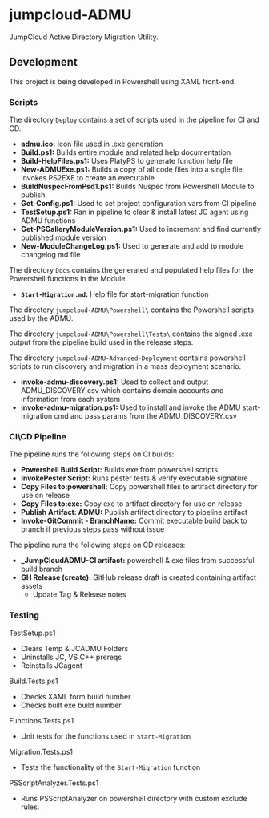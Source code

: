 # jumpcloud-ADMU

JumpCloud Active Directory Migration Utility.

## Development

This project is being developed in Powershell using XAML front-end.

### Scripts

The directory `Deploy` contains a set of scripts used in the pipeline for CI and CD.

- **admu.ico:** Icon file used in .exe generation
- **Build.ps1:** Builds entire module and related help documentation
- **Build-HelpFiles.ps1:** Uses PlatyPS to generate function help file
- **New-ADMUExe.ps1:** Builds a copy of all code files into a single file, Invokes PS2EXE to create an executable
- **BuildNuspecFromPsd1.ps1:** Builds Nuspec from Powershell Module to publish
- **Get-Config.ps1:** Used to set project configuration vars from CI pipeline
- **TestSetup.ps1:** Ran in pipeline to clear & install latest JC agent using ADMU functions
- **Get-PSGalleryModuleVersion.ps1:** Used to increment and find currently published module version
- **New-ModuleChangeLog.ps1:** Used to generate and add to module changelog md file

The directory `Docs` contains the generated and populated help files for the Powershell functions in the Module.

- **`Start-Migration.md`:** Help file for start-migration function

The directory `jumpcloud-ADMU\Powershell\` contains the Powershell scripts used by the ADMU.

The directory `jumpcloud-ADMU\Powershell\Tests\` contains the signed .exe output from the pipeline build used in the release steps.

The directory `jumpcloud-ADMU-Advanced-Deployment` contains powershell scripts to run discovery and migration in a mass deployment scenario.

- **invoke-admu-discovery.ps1:** Used to collect and output ADMU_DISCOVERY.csv which contains domain accounts and information from each system
- **invoke-admu-migration.ps1:** Used to install and invoke the ADMU start-migration cmd and pass params from the ADMU_DISCOVERY.csv

### CI\CD Pipeline

The pipeline runs the following steps on CI builds:

- **Powershell Build Script:** Builds exe from powershell scripts
- **InvokePester Script:** Runs pester tests & verify executable signature
- **Copy Files to:powershell:** Copy powershell files to artifact directory for use on release
- **Copy Files to:exe:** Copy exe to artifact directory for use on release
- **Publish Artifact: ADMU:** Publish artifact directory to pipeline artifact
- **Invoke-GitCommit - BranchName:** Commit executable build back to branch if previous steps pass without issue

The pipeline runs the following steps on CD releases:

- **\_JumpCloudADMU-CI artifact:** powershell & exe files from successful build branch
- **GH Release (create):** GitHub release draft is created containing artifact assets
  - Update Tag & Release notes

### Testing

TestSetup.ps1

- Clears Temp & JCADMU Folders
- Uninstalls JC, VS C++ prereqs
- Reinstalls JCagent

Build.Tests.ps1

- Checks XAML form build number
- Checks built exe build number

Functions.Tests.ps1

- Unit tests for the functions used in `Start-Migration`

Migration.Tests.ps1

- Tests the functionality of the `Start-Migration` function

PSScriptAnalyzer.Tests.ps1

- Runs PSScriptAnalyzer on powershell directory with custom exclude rules.
